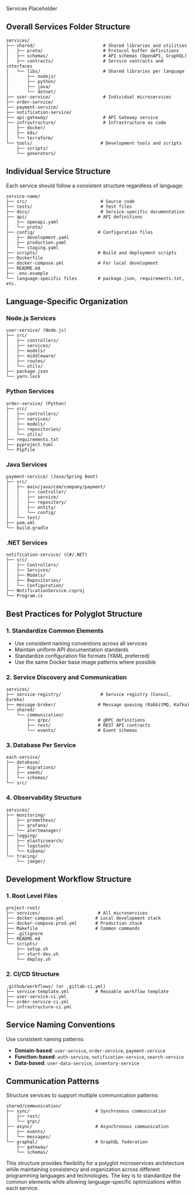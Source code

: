 Services Placeholder
## Overall Services Folder Structure

```
services/
├── shared/                          # Shared libraries and utilities
│   ├── proto/                       # Protocol buffer definitions
│   ├── schemas/                     # API schemas (OpenAPI, GraphQL)
│   ├── contracts/                   # Service contracts and interfaces
│   └── libs/                        # Shared libraries per language
│       ├── nodejs/
│       ├── python/
│       ├── java/
│       └── dotnet/
├── user-service/                    # Individual microservices
├── order-service/
├── payment-service/
├── notification-service/
├── api-gateway/                     # API Gateway service
├── infrastructure/                  # Infrastructure as code
│   ├── docker/
│   ├── k8s/
│   └── terraform/
└── tools/                          # Development tools and scripts
    ├── scripts/
    └── generators/
```

## Individual Service Structure

Each service should follow a consistent structure regardless of language:

```
service-name/
├── src/                            # Source code
├── tests/                          # Test files
├── docs/                           # Service-specific documentation
├── api/                           # API definitions
│   ├── openapi.yaml
│   └── proto/
├── config/                        # Configuration files
│   ├── development.yaml
│   ├── production.yaml
│   └── staging.yaml
├── scripts/                       # Build and deployment scripts
├── Dockerfile
├── docker-compose.yml             # For local development
├── README.md
├── .env.example
└── language-specific files        # package.json, requirements.txt, etc.
```

## Language-Specific Organization

### Node.js Services
```
user-service/ (Node.js)
├── src/
│   ├── controllers/
│   ├── services/
│   ├── models/
│   ├── middleware/
│   ├── routes/
│   └── utils/
├── package.json
└── yarn.lock
```

### Python Services
```
order-service/ (Python)
├── src/
│   ├── controllers/
│   ├── services/
│   ├── models/
│   ├── repositories/
│   └── utils/
├── requirements.txt
├── pyproject.toml
└── Pipfile
```

### Java Services
```
payment-service/ (Java/Spring Boot)
├── src/
│   ├── main/java/com/company/payment/
│   │   ├── controller/
│   │   ├── service/
│   │   ├── repository/
│   │   ├── entity/
│   │   └── config/
│   └── test/
├── pom.xml
└── build.gradle
```

### .NET Services
```
notification-service/ (C#/.NET)
├── src/
│   ├── Controllers/
│   ├── Services/
│   ├── Models/
│   ├── Repositories/
│   └── Configuration/
├── NotificationService.csproj
└── Program.cs
```

## Best Practices for Polyglot Structure

### 1. Standardize Common Elements
- Use consistent naming conventions across all services
- Maintain uniform API documentation standards
- Standardize configuration file formats (YAML preferred)
- Use the same Docker base image patterns where possible

### 2. Service Discovery and Communication
```
services/
├── service-registry/               # Service registry (Consul, Eureka)
├── message-broker/                # Message queuing (RabbitMQ, Kafka)
└── shared/
    └── communication/
        ├── grpc/                  # gRPC definitions
        ├── rest/                  # REST API contracts
        └── events/                # Event schemas
```

### 3. Database Per Service
```
each-service/
├── database/
│   ├── migrations/
│   ├── seeds/
│   └── schemas/
└── src/
```

### 4. Observability Structure
```
services/
├── monitoring/
│   ├── prometheus/
│   ├── grafana/
│   └── alertmanager/
├── logging/
│   ├── elasticsearch/
│   ├── logstash/
│   └── kibana/
└── tracing/
    └── jaeger/
```

## Development Workflow Structure

### 1. Root Level Files
```
project-root/
├── services/                      # All microservices
├── docker-compose.yml            # Local development stack
├── docker-compose.prod.yml       # Production stack
├── Makefile                      # Common commands
├── .gitignore
├── README.md
└── scripts/
    ├── setup.sh
    ├── start-dev.sh
    └── deploy.sh
```

### 2. CI/CD Structure
```
.github/workflows/ (or .gitlab-ci.yml)
├── service-template.yml          # Reusable workflow template
├── user-service-ci.yml
├── order-service-ci.yml
└── infrastructure-ci.yml
```

## Service Naming Conventions

Use consistent naming patterns:
- **Domain-based**: `user-service`, `order-service`, `payment-service`
- **Function-based**: `auth-service`, `notification-service`, `search-service`
- **Data-based**: `user-data-service`, `inventory-service`

## Communication Patterns

Structure services to support multiple communication patterns:

```
shared/communication/
├── sync/                         # Synchronous communication
│   ├── rest/
│   └── grpc/
├── async/                        # Asynchronous communication
│   ├── events/
│   └── messages/
└── graphql/                      # GraphQL federation
    ├── gateway/
    └── schemas/
```

This structure provides flexibility for a polyglot microservices architecture while maintaining consistency and organization across different programming languages and technologies. The key is to standardize the common elements while allowing language-specific optimizations within each service.